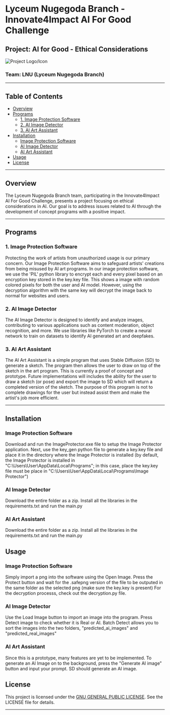 # Lyceum Nugegoda Branch - Innovate4Impact AI For Good Challenge

## Project: AI for Good - Ethical Considerations

![Project Logo/Icon](logo.png)

### Team: LNU (Lyceum Nugegoda Branch)

---

## Table of Contents

- [Overview](#overview)
- [Programs](#programs)
    - [1. Image Protection Software](#1-image-protection-software)
    - [2. AI Image Detector](#2-ai-image-detector)
    - [3. AI Art Assistant](#3-ai-art-assistant)
- [Installation](#installation)
    - [Image Protection Software](#image-protection-software)
    - [AI Image Detector](#ai-image-detector)
    - [AI Art Assistant](#ai-art-assistant)
- [Usage](#usage)
- [License](#license)

---

## Overview

The Lyceum Nugegoda Branch team, participating in the Innovate4Impact AI For Good Challenge, presents a project focusing on ethical considerations in AI. Our goal is to address issues related to AI through the development of concept programs with a positive impact.

---

## Programs

### 1. Image Protection Software

Protecting the work of artists from unauthorized usage is our primary concern. Our Image Protection Software aims to safeguard artists' creations from being misused by AI art programs. In our image protection software, we use the 'PIL' python library to encrypt each and every pixel based on an encryption key stored in the key.key file. This shows a image with random colored pixels for both the user and AI model. However, using the decryption algorithm with the same key will decrypt the image back to normal for websites and users.

### 2. AI Image Detector

The AI Image Detector is designed to identify and analyze images, contributing to various applications such as content moderation, object recognition, and more. We use libraries like PyTorch to create a neural network to train on datasets to identify AI generated art and deepfakes.

### 3. AI Art Assistant

The AI Art Assistant is a simple program that uses Stable Diffusion (SD) to generate a sketch. The program then allows the user to draw on top of the sketch in the art program. This is currently a proof of concept and prototype. Future implementations will includes the ability for the user to draw a sketch (or pose) and export the image to SD which will return a completed version of the sketch. The purpose of this program is not to complete drawings for the user but instead assist them and make the artist's job more efficient.

---

## Installation

### Image Protection Software

Download and run the ImageProtector.exe file to setup the Image Protector application. Next, use the key_gen python file to generate a key.key file and place it in the directory where the Image Protector is installed (by default, the Image Protector is installed in "C:\Users\User\AppData\Local\Programs\"; in this case, place the key.key file must be place in "C:\Users\User\AppData\Local\Programs\Image Protector")

### AI Image Detector

Download the entire folder as a zip. Install all the libraries in the requirements.txt and run the main.py


### AI Art Assistant

Download the entire folder as a zip. Install all the libraries in the requirements.txt and run the main.py


## Usage

### Image Protection Software

Simply import a png into the software using the Open Image. Press the Protect button and wait for the .safepng version of the file to be outputed in the same folder as the selected png (make sure the key.key is present)
For the decryption processs, check out the decryption.py file.


### AI Image Detector

Use the Load Image button to import an image into the program. Press Detect image to check whether it is Real or AI. 
Batch Detect allows you to sort the images into the two folders, "predicted_ai_images" and "predicted_real_images"


### AI Art Assistant

Since this is a prototype, many features are yet to be implemented. To generate an AI Image on to the background, press the "Generate AI image" button and input your prompt. SD should generate an AI image.

## License

This project is licensed under the [GNU GENERAL PUBLIC LICENSE](LICENSE.md). See the LICENSE file for details.

---
